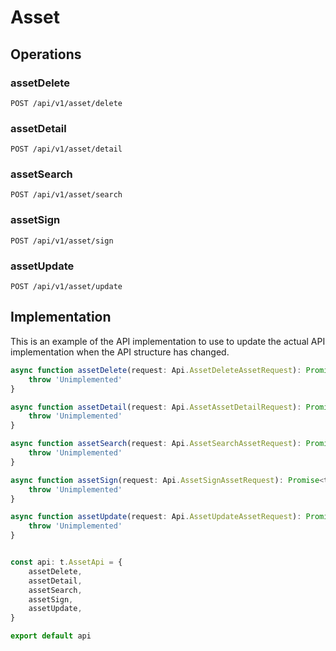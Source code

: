 # Asset


## Operations

### assetDelete

```http
POST /api/v1/asset/delete
```


### assetDetail

```http
POST /api/v1/asset/detail
```


### assetSearch

```http
POST /api/v1/asset/search
```


### assetSign

```http
POST /api/v1/asset/sign
```


### assetUpdate

```http
POST /api/v1/asset/update
```


## Implementation

This is an example of the API implementation to use to update the actual API implementation
when the API structure has changed.

```typescript
async function assetDelete(request: Api.AssetDeleteAssetRequest): Promise<t.AssetDeleteResponse> {
	throw 'Unimplemented'
}

async function assetDetail(request: Api.AssetAssetDetailRequest): Promise<t.AssetDetailResponse> {
	throw 'Unimplemented'
}

async function assetSearch(request: Api.AssetSearchAssetRequest): Promise<t.AssetSearchResponse> {
	throw 'Unimplemented'
}

async function assetSign(request: Api.AssetSignAssetRequest): Promise<t.AssetSignResponse> {
	throw 'Unimplemented'
}

async function assetUpdate(request: Api.AssetUpdateAssetRequest): Promise<t.AssetUpdateResponse> {
	throw 'Unimplemented'
}


const api: t.AssetApi = {
	assetDelete,
	assetDetail,
	assetSearch,
	assetSign,
	assetUpdate,
}

export default api
```
